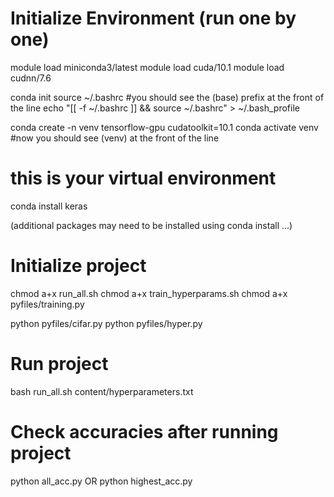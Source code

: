 # Initialize Environment (run one by one)
module load miniconda3/latest
module load cuda/10.1
module load cudnn/7.6

conda init
source ~/.bashrc  #you should see the (base) prefix at the front of the line
echo "[[ -f ~/.bashrc ]] && source ~/.bashrc" > ~/.bash_profile


conda create -n venv tensorflow-gpu cudatoolkit=10.1
conda activate venv  #now you should see (venv) at the front of the line
# this is your virtual environment

conda install keras

(additional packages may need to be installed using conda install ...)

# Initialize project
chmod a+x run_all.sh
chmod a+x train_hyperparams.sh
chmod a+x pyfiles/training.py

python pyfiles/cifar.py
python pyfiles/hyper.py

# Run project
bash run_all.sh content/hyperparameters.txt

# Check accuracies after running project
python all_acc.py
OR
python highest_acc.py
